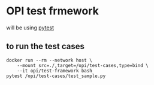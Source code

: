 # OPI test frmework

will be using [pytest](https://github.com/opiproject/pydpu)

## to run the test cases

```Shell
docker run --rm --network host \
    --mount src=./,target=/opi/test-cases,type=bind \
    --it opi/test-framework bash
pytest /opi/test-cases/test_sample.py
```
